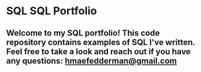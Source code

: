 # SQL SQL Portfolio

## Welcome to my SQL portfolio! This code repository contains examples of SQL I've written. Feel free to take a look and reach out if you have any questions: hmaefedderman@gmail.com
